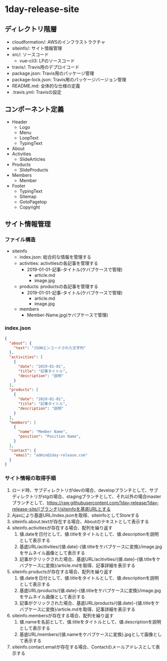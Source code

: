 # 1day-release-site

## ディレクトリ階層
- cloudformation/: AWSのインフラストラクチャ
- siteinfo/: サイト情報管理
- src/: ソースコード
  - vue-cli3: LPのソースコード
- travis/: Travis用のデプロイコード
- package.json: Travis用のパッケージ管理
- package-lock.json: Travis用のパッケージバージョン管理
- README.md: 全体的な仕様の定義
- .travis.yml: Travisの設定

## コンポーネント定義
- Header 
  - Logo
  - Menu
  - LoopText
  - TypingText
- About
- Activities
  - SlideArticles
- Products
  - SlideProducts
- Members
  - Member
- Footer
  - TypingText
  - Sitemap
  - GotoPagetop
  - Copyright

## サイト情報管理
### ファイル構造
- siteinfo
  - index.json: 総合的な情報を管理する
  - activities: activitiesの各記事を管理する
    - 2019-01-01-記事-タイトル(ケバブケースで管理)
      - article.md
      - image.jpg
  - products: productsの各記事を管理する
    - 2019-01-01-記事-タイトル(ケバブケースで管理)
      - article.md
      - image.jpg
  - members
    - Member-Name.jpg(ケバブケースで管理)

### index.json
```json
{
  "about": {
    "text": "JSONエンコードされた文字列"
  },
  "activities": [
    {
      "date": "2019-01-01",
      "title": "記事タイトル",
      "description": "説明"
    }
  ],
  "products": [
    {
      "date": "2019-01-01",
      "title": "記事タイトル",
      "description": "説明"
    }
  ],
  "members": [
    {
      "name": "Member Name",
      "position": "Position Name",
    }
  ],
  "contact": {
    "email": "admin@1day-release.com"
  }
}
```

### サイト情報の取得手順
1. ロード時、サブディレクトリがdevの場合、developブランチとして、サブディレクトリがstgの場合、stagingブランチとして、それ以外の場合masterブランチとして、https://raw.githubusercontent.com/1day-release/1day-release-site/{ブランチ}/siteinfoを基底URLとする
2. Ajaxにより基底URL/index.jsonを取得、siteinfoとしてStoreする
3. siteinfo.about.textが存在する場合、Aboutのテキストとして表示する
4. siteinfo.activitiesが存在する場合、配列を繰り返す
    1. 値.dateを日付として、値.titleをタイトルとして、値.descriptionを説明として表示する
    2. 基底URL/acitivities/{値.date}-{値.titleをケバブケースに変換}/image.jpgをサムネイル画像として表示する
    3. 記事がクリックされた場合、基底URL/acitivities/{値.date}-{値.titleをケバブケースに変換}/article.mdを取得、記事詳細を表示する
5. siteinfo.productsが存在する場合、配列を繰り返す
    1. 値.dateを日付として、値.titleをタイトルとして、値.descriptionを説明として表示する
    2. 基底URL/products/{値.date}-{値.titleをケバブケースに変換}/image.jpgをサムネイル画像として表示する
    3. 記事がクリックされた場合、基底URL/products/{値.date}-{値.titleをケバブケースに変換}/article.mdを取得、記事詳細を表示する
6. siteinfo.membersが存在する場合、配列を繰り返す
    1. 値.nameを名前として、値.titleをタイトルとして、値.descriptionを説明として表示する
    2. 基底URL/members/{値.nameをケバブケースに変換}.jpgとして画像として表示する
7. siteinfo.contact.emailが存在する場合、Contactのメールアドレスとして表示する
